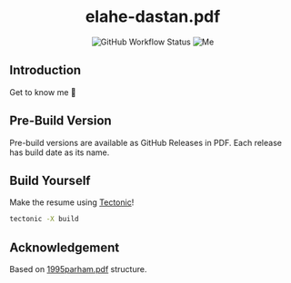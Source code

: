 <h1 align="center"> elahe-dastan.pdf </h1>

<p align="center">
  <img alt="GitHub Workflow Status" src="https://img.shields.io/github/actions/workflow/status/elahe-dastan/elahe-dastan.pdf/latex.yaml?logo=github&style=for-the-badge">
  <img alt="Me" src="https://img.shields.io/badge/me-elahe-orange?style=for-the-badge">
</p>

## Introduction

Get to know me :dancer:

## Pre-Build Version

Pre-build versions are available as GitHub Releases in PDF.
Each release has build date as its name.

## Build Yourself

Make the resume using [Tectonic](https://tectonic-typesetting.github.io/book/latest/index.html)!

```sh
tectonic -X build
```

## Acknowledgement

Based on [1995parham.pdf](https://github.com/1995parham/1995parham.pdf) structure.

